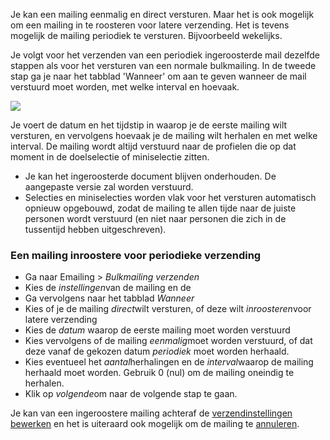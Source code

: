 Je kan een mailing eenmalig en direct versturen. Maar het is ook
mogelijk om een mailing in te roosteren voor latere verzending. Het is
tevens mogelijk de mailing periodiek te versturen. Bijvoorbeeld
wekelijks.

Je volgt voor het verzenden van een periodiek ingeroosterde mail
dezelfde stappen als voor het versturen van een normale bulkmailing. In
de tweede stap ga je naar het tabblad 'Wanneer' om aan te geven wanneer
de mail verstuurd moet worden, met welke interval en hoevaak.

![](nlsettingsschedule.png)

Je voert de datum en het tijdstip in waarop je de eerste mailing wilt
versturen, en vervolgens hoevaak je de mailing wilt herhalen en met
welke interval. De mailing wordt altijd verstuurd naar de profielen die
op dat moment in de doelselectie of miniselectie zitten.

-   Je kan het ingeroosterde document blijven onderhouden. De aangepaste
    versie zal worden verstuurd.
-   Selecties en miniselecties worden vlak voor het versturen
    automatisch opnieuw opgebouwd, zodat de mailing te allen tijde naar
    de juiste personen wordt verstuurd (en niet naar personen die zich
    in de tussentijd hebben uitgeschreven).

### Een mailing inroostere voor periodieke verzending

-   Ga naar Emailing \> *Bulkmailing verzenden*
-   Kies de *instellingen*van de mailing en de
-   Ga vervolgens naar het tabblad *Wanneer*
-   Kies of je de mailing *direct*wilt versturen, of deze wilt
    *inroosteren*voor latere verzending
-   Kies de *datum* waarop de eerste mailing moet worden verstuurd
-   Kies vervolgens of de mailing *eenmalig*moet worden verstuurd, of
    dat deze vanaf de gekozen datum *periodiek* moet worden herhaald.
-   Kies eventueel het *aantal*herhalingen en de *interval*waarop de
    mailing herhaald moet worden. Gebruik 0 (nul) om de mailing oneindig
    te herhalen.
-   Klik op *volgende*om naar de volgende stap te gaan.

Je kan van een ingeroostere mailing achteraf de [verzendinstellingen
bewerken](#) en het is uiteraard ook mogelijk om de mailing te
[annuleren](#).

 
